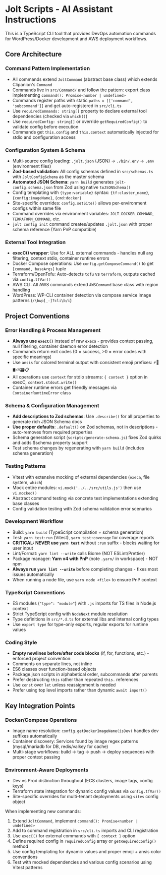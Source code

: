 # Jolt Scripts - AI Assistant Instructions

This is a TypeScript CLI tool that provides DevOps automation commands for WordPress/Docker development and AWS deployment workflows.

## Core Architecture

### Command Pattern Implementation
- All commands extend `JoltCommand` (abstract base class) which extends Clipanion's `Command`
- Commands live in `src/Command/` and follow the pattern: export class implementing `command(): Promise<number | undefined>`
- Commands register paths with static `paths = [['command', 'subcommand']]` and get auto-registered in `src/cli.ts`
- Use `requiredCommands: string[]` property to declare external tool dependencies (checked via `which()`)
- Use `requiredConfig: string[]` or override `getRequiredConfig()` to validate config before execution
- Commands get `this.config` and `this.context` automatically injected for stdio and configuration access

### Configuration System & Schema
- Multi-source config loading: `.jolt.json` (JSON) → `./bin/.env` → `.env` (environment files)
- **Zod-based validation**: All config schemas defined in `src/schemas.ts` with `JoltConfigSchema` as the master schema
- **Automated JSON Schema**: `yarn build` generates `jolt-config.schema.json` from Zod using native `toJSONSchema()`
- Config templating with `{type:variable}` syntax: `{tf:cluster_name}`, `{config:imageName}`, `{cmd:docker}`
- Site-specific overrides: `config.setSite()` allows per-environment configs within same file
- Command overrides via environment variables: `JOLT_DOCKER_COMMAND`, `TERRAFORM_COMMAND`, etc.
- `jolt config init` command creates/updates `.jolt.json` with proper schema reference (Yarn PnP compatible)

### External Tool Integration
- **execC() wrapper**: Use for ALL external commands - handles null arg filtering, context stdio, container runtime errors
- Docker Compose operations: Use `config.getComposeCommand()` to get `[command, baseArgs]` tuple
- Terraform/OpenTofu: Auto-detects `tofu` vs `terraform`, outputs cached via `config.tfVar()`
- AWS CLI: All AWS commands extend `AWSCommand` base class with region handling
- WordPress: WP-CLI container detection via compose service image patterns (`/\bwp[_-]?cli\b/i`)

## Project Conventions

### Error Handling & Process Management
- **Always use `execC()`** instead of raw `execa` - provides context passing, null filtering, container daemon error detection
- Commands return exit codes (0 = success, >0 = error codes with specific meanings)
- Use `ansis` for colored terminal output with consistent emoji prefixes: ⚡🐳🛢️⛅🗃️📋
- All operations use `context` for stdio streams: `{ context }` option in execC, `context.stdout.write()`
- Container runtime errors get friendly messages via `ContainerRuntimeError` class

### Schema & Configuration Management
- **Add descriptions to Zod schemas**: Use `.describe()` for all properties to generate rich JSON Schema docs
- **Use proper defaults**: `.default()` on Zod schemas, not in descriptions - auto-removes from required properties
- Schema generation script (`scripts/generate-schema.js`) fixes Zod quirks and adds $schema property support
- Test schema changes by regenerating with `yarn build` (includes schema generation)

### Testing Patterns
- Vitest with extensive mocking of external dependencies (`execa`, file system, `which`)
- Mock entire modules: `vi.mock('../../src/utils.js')` then use `vi.mocked()`
- Abstract command testing via concrete test implementations extending base classes
- Config validation testing with Zod schema validation error scenarios

### Development Workflow
- Build: `yarn build` (TypeScript compilation + schema generation)
- Test: `yarn test:run` (Vitest), `yarn test:coverage` for coverage reports
- **CRITICAL: NEVER use `yarn test`** without `:run` suffix - blocks waiting for user input
- Lint/Format: `yarn lint --write` calls Biome (NOT ESLint/Prettier)
- Package manager: **Yarn v4 with PnP** (note `.yarn/` in workspace) - NOT npm
- **Always run `yarn lint --write`** before completing changes - fixes most issues automatically
- When running a node file, use `yarn node <file>` to ensure PnP context

### TypeScript Conventions
- ES modules (`"type": "module"`) with `.js` imports for TS files in Node.js context
- Strict TypeScript config with `NodeNext` module resolution
- Type definitions in `src/*.d.ts` for external libs and internal config types
- Use `export type` for type-only exports, regular exports for runtime values

### Coding Style
- **Empty newlines before/after code blocks** (if, for, functions, etc.) - enforced project convention
- Comments on separate lines, not inline
- ES6 classes over function-based objects
- Package.json scripts in alphabetical order, subcommands after parents
- Prefer destructing `this` rather than repeated `this.` references
- Use `const` over `let` unless reassignment is needed
- Prefer using top level imports rather than dynamic `await import()`

## Key Integration Points

### Docker/Compose Operations
- Image name resolution: `config.getDockerImageName(isDev)` handles dev suffixes automatically
- Container discovery: Services found by image regex patterns (mysql/mariadb for DB, redis/valkey for cache)
- Multi-stage workflows: build → tag → push → deploy sequences with proper context passing

### Environment-Aware Deployments
- Dev vs Prod distinction throughout (ECS clusters, image tags, config keys)
- Terraform state integration for dynamic config values via `config.tfVar()`
- Site-specific overrides for multi-tenant deployments using `sites` config object

When implementing new commands:
1. Extend `JoltCommand`, implement `command(): Promise<number | undefined>`
2. Add to command registration in `src/cli.ts` imports and CLI registration
3. Use `execC()` for external commands with `{ context }` option
4. Define required config in `requiredConfig` array or `getRequiredConfig()` method
5. Use config templating for dynamic values and proper emoji + ansis color conventions
6. Test with mocked dependencies and various config scenarios using Vitest patterns
